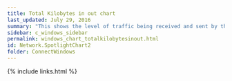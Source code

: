 ```yaml
---
title: Total Kilobytes in out chart
last_updated: July 29, 2016
summary: "This shows the level of traffic being received and sent by the system in kilobytes."
sidebar: c_windows_sidebar
permalink: windows_chart_totalkilobytesinout.html
id: Network.SpotlightChart2
folder: ConnectWindows
---
```





{% include links.html %}
